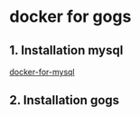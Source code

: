 # docker for gogs

## 1. Installation mysql
[docker-for-mysql](./docker-for-mysql.md)

## 2. Installation gogs
```
```
